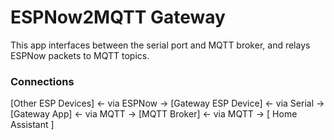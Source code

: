 # ESPNow2MQTT Gateway

This app interfaces between the serial port and MQTT broker, and relays ESPNow packets to MQTT topics.

### Connections

[Other ESP Devices] <- via ESPNow -> [Gateway ESP Device] <- via Serial -> [Gateway App] <- via MQTT -> [MQTT Broker] <- via MQTT -> [ Home Assistant ]
